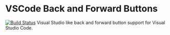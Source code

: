 # VSCode Back and Forward Buttons
[![Build Status](https://dev.azure.com/bfirman/bfirman/_apis/build/status/BaileyFirman.vscode-back-forward-buttons%20(1)?branchName=master)](https://dev.azure.com/bfirman/bfirman/_build/latest?definitionId=2&branchName=master)
Visual Studio like back and forward button support for Visual Studio Code.